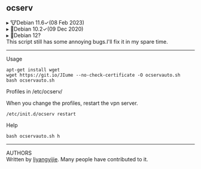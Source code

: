 ## ocserv  
 
▸ 🐮Debian 11.6✓(08 Feb 2023)  
▸ 👾Debian 10.2✓(09 Dec 2020)  
▸ 🐛Debian 12?  
This script still has some annoying bugs.I'll fix it in my spare time.  

___
Usage  
```
apt-get install wget
wget https://git.io/JIume --no-check-certificate -O ocservauto.sh
bash ocservauto.sh
```

Profiles in /etc/ocserv/  

When you change the profiles, restart the vpn server.  
```
/etc/init.d/ocserv restart
```

Help  
```
bash ocservauto.sh h
```
___
AUTHORS  
Written by [liyangyijie]( https://www.github.com/fanyueciyuan/). Many people have contributed to it.
